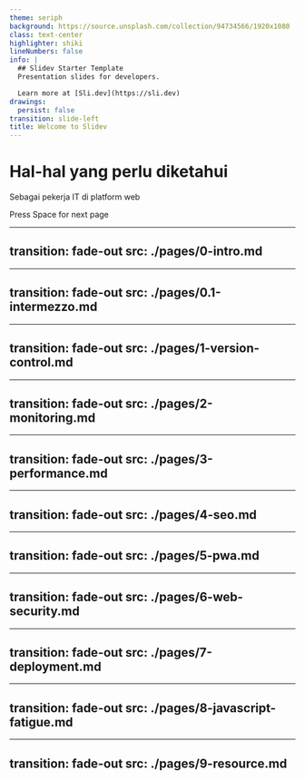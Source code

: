 ```yaml
---
theme: seriph
background: https://source.unsplash.com/collection/94734566/1920x1080
class: text-center
highlighter: shiki
lineNumbers: false
info: |
  ## Slidev Starter Template
  Presentation slides for developers.

  Learn more at [Sli.dev](https://sli.dev)
drawings:
  persist: false
transition: slide-left
title: Welcome to Slidev
---
```


# Hal-hal yang perlu diketahui

Sebagai pekerja IT di platform web

<div class="pt-12">
  <span @click="$slidev.nav.next" class="px-2 py-1 rounded cursor-pointer" hover="bg-white bg-opacity-10">
    Press Space for next page <carbon:arrow-right class="inline"/>
  </span>
</div>

<div class="abs-br m-6 flex gap-2">
  <a href="https://github.com/ivqonsanada/tech-muda-ii" target="_blank" alt="GitHub"
    class="text-xl slidev-icon-btn opacity-50 !border-none !hover:text-white">
    <carbon-logo-github />
  </a>
</div>

---
transition: fade-out
src: ./pages/0-intro.md
---

---
transition: fade-out
src: ./pages/0.1-intermezzo.md
---

---
transition: fade-out
src: ./pages/1-version-control.md
---

---
transition: fade-out
src: ./pages/2-monitoring.md
---

---
transition: fade-out
src: ./pages/3-performance.md
---

---
transition: fade-out
src: ./pages/4-seo.md
---

---
transition: fade-out
src: ./pages/5-pwa.md
---

---
transition: fade-out
src: ./pages/6-web-security.md
---

---
transition: fade-out
src: ./pages/7-deployment.md
---

---
transition: fade-out
src: ./pages/8-javascript-fatigue.md
---

---
transition: fade-out
src: ./pages/9-resource.md
---
